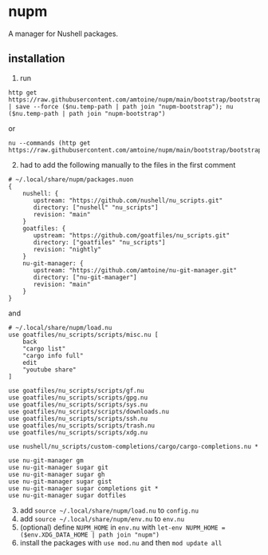 # nupm
A manager for Nushell packages.

## installation
1. run
```nu
http get https://raw.githubusercontent.com/amtoine/nupm/main/bootstrap/bootstrap.nu | save --force ($nu.temp-path | path join "nupm-bootstrap"); nu ($nu.temp-path | path join "nupm-bootstrap")
```
or
```nu
nu --commands (http get https://raw.githubusercontent.com/amtoine/nupm/main/bootstrap/bootstrap.nu)
```

2. had to add the following manually to the files in the first comment
```nuon
# ~/.local/share/nupm/packages.nuon
{
    nushell: {
       upstream: "https://github.com/nushell/nu_scripts.git"
       directory: ["nushell" "nu_scripts"]
       revision: "main"
    }
    goatfiles: {
       upstream: "https://github.com/goatfiles/nu_scripts.git"
       directory: ["goatfiles" "nu_scripts"]
       revision: "nightly"
    }
    nu-git-manager: {
       upstream: "https://github.com/amtoine/nu-git-manager.git"
       directory: ["nu-git-manager"]
       revision: "main"
    }
}
```
and
```nu
# ~/.local/share/nupm/load.nu
use goatfiles/nu_scripts/scripts/misc.nu [
    back
    "cargo list"
    "cargo info full"
    edit
    "youtube share"
]

use goatfiles/nu_scripts/scripts/gf.nu
use goatfiles/nu_scripts/scripts/gpg.nu
use goatfiles/nu_scripts/scripts/sys.nu
use goatfiles/nu_scripts/scripts/downloads.nu
use goatfiles/nu_scripts/scripts/ssh.nu
use goatfiles/nu_scripts/scripts/trash.nu
use goatfiles/nu_scripts/scripts/xdg.nu

use nushell/nu_scripts/custom-completions/cargo/cargo-completions.nu *

use nu-git-manager gm
use nu-git-manager sugar git
use nu-git-manager sugar gh
use nu-git-manager sugar gist
use nu-git-manager sugar completions git *
use nu-git-manager sugar dotfiles
```
3. add `source ~/.local/share/nupm/load.nu` to `config.nu`
4. add `source ~/.local/share/nupm/env.nu` to `env.nu`
5. (optional) define `NUPM_HOME` in `env.nu` with `let-env NUPM_HOME = ($env.XDG_DATA_HOME | path join "nupm")`
6. install the packages with `use mod.nu` and then `mod update all`

